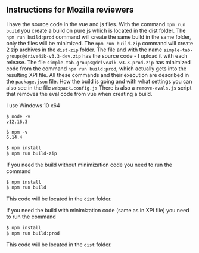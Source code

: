 ## Instructions for Mozilla reviewers

I have the source code in the vue and js files. With the command `npm run build` you create a build on pure js which is located in the dist folder. The `npm run build:prod` command will create the same build in the same folder, only the files will be minimized. The `npm run build-zip` command will create 2 zip archives in the `dist-zip` folder. The file and with the name `simple-tab-groups@drive4ik-v3.3-dev.zip` has the source code - I upload it with each release.
The file `simple-tab-groups@drive4ik-v3.3-prod.zip` has minimized code from the command `npm run build:prod`, which actually gets into the resulting XPI file.
All these commands and their execution are described in the `package.json` file.
How the build is going and with what settings you can also see in the file `webpack.config.js`
There is also a `remove-evals.js` script that removes the eval code from vue when creating a build.

I use Windows 10 x64
```
$ node -v
v12.16.3

$ npm -v
6.14.4
```

```bash
$ npm install
$ npm run build-zip
```

If you need the build without minimization code you need to run the command

```bash
$ npm install
$ npm run build
```
This code will be located in the `dist` folder.

If you need the build with minimization code (same as in XPI file) you need to run the command

```bash
$ npm install
$ npm run build:prod
```
This code will be located in the `dist` folder.
